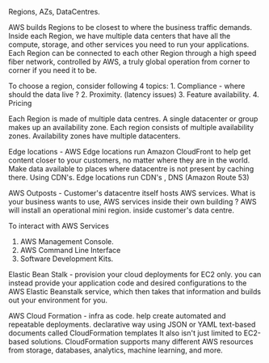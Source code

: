 Regions, AZs, DataCentres.

  AWS builds Regions to be closest to where the business traffic demands. 
  Inside each Region, we have multiple data centers that have all the compute, storage, and other services you need to run your applications. 
  Each Region can be connected to each other Region through a high speed fiber network, controlled by AWS, a truly global operation from corner to corner if you need it to be.

  To choose a region, consider following 4 topics:
    1. Compliance - where should the data live ?
    2. Proximity. (latency issues)
    3. Feature availability.
    4. Pricing

  Each Region is made of multiple data centres.
  A single datacenter or group makes up an availability zone.
  Each region consists of multiple availability zones. Availability zones have multiple datacenters.

Edge locations - 
  AWS Edge locations run Amazon CloudFront to help get content closer to your customers, no matter where they are in the world.
  Make data available to places where datacentre is not present by caching there. Using CDN's.
  Edge locations run CDN's , DNS (Amazon Route 53)

AWS Outposts - Customer's datacentre itself hosts AWS services.
What is your business wants to use, AWS services inside their own building ? 
AWS will install an operational mini region. inside customer's data centre.

To interact with AWS Services
  1. AWS Management Console.
  2. AWS Command Line Interface
  3. Software Development Kits.

Elastic Bean Stalk - provision your cloud deployments for EC2 only.
  you can instead provide your application code and desired configurations to the AWS Elastic Beanstalk service,
  which then takes that information and builds out your environment for you.

AWS Cloud Formation - infra as code.
   help create automated and repeatable deployments.
   declarative way using JSON or YAML text-based documents called CloudFormation templates
   It also isn't just limited to EC2-based solutions. 
   CloudFormation supports many different AWS resources from storage, databases, analytics, machine learning, and more.
   
